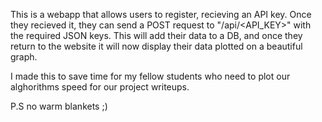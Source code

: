 This is a webapp that allows users to register, recieving an API key. Once they recieved it, they can send a POST request to "/api/<API_KEY>" with the required JSON keys. This will add their data to a DB, and once they return to the website it will now display their data plotted on a beautiful graph.

I made this to save time for my fellow students who need to plot our alghorithms speed for our project writeups.

P.S no warm blankets ;)
